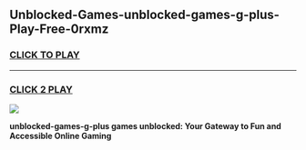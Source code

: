 
## Unblocked-Games-unblocked-games-g-plus-Play-Free-0rxmz
<h3>
<a href="https://premium76.site?title=unblocked-games-g-plus&ref=21A">CLICK TO PLAY</a></h3>
<hr>

<h3>
<a href="https://premium76.site?title=unblocked-games-g-plus&ref=21A">CLICK 2 PLAY</a>
  
</h3>

<a href="https://premium76.site?title=unblocked-games-g-plus&ref=21A"><img src="https://clearcache.store/games.png"></a>


**unblocked-games-g-plus games unblocked: Your Gateway to Fun and Accessible Online Gaming**
